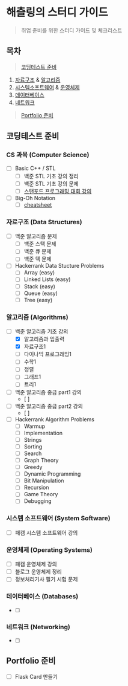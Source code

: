 # 해츨링의 스터디 가이드
> 취업 준비를 위한 스터디 가이드 및 체크리스트

## 목차
> [코딩테스트 준비](#코딩테스트-준비)
1. [자료구조](#자료구조-data-structures) & [알고리즘](#알고리즘-algorithms)
2. [시스템소프트웨어](#시스템-소프트웨어-system-software) & [운영체제](#운영체제-operating-systems)
3. [데이터베이스](#데이터베이스-databases)
4. [네트워크](#네트워크-networking)

> [Portfolio 준비](#portfolio-준비)

## 코딩테스트 준비

### CS 과목 (Computer Science)
- [ ] Basic C++ / STL 
  - [ ] 백준 STL 기초 강의 정리
  - [ ] 백준 STL 기초 강의 문제
  - [ ] [스탠포드 프로그래밍 대회 강의](http://web.stanford.edu/class/cs97si/)
- [ ] Big-Oh Notation
  - [ ] [cheatsheet](http://bigocheatsheet.com/)

### 자료구조 (Data Structures)
- [ ] 백준 알고리즘 문제
  - [ ] 백준 스택 문제
  - [ ] 백준 큐 문제
  - [ ] 백준 덱 문제
- [ ] Hackerrank Data Stucture Problems
  - [ ] Array (easy)
  - [ ] Linked Lists (easy)
  - [ ] Stack (easy)
  - [ ] Queue (easy)
  - [ ] Tree (easy)

### 알고리즘 (Algorithms)
- [ ] 백준 알고리즘 기초 강의
  - [x] 알고리즘과 입출력
  - [x] 자료구조1
  - [ ] 다이나믹 프로그래밍1
  - [ ] 수학1
  - [ ] 정렬
  - [ ] 그래프1
  - [ ] 트리1
- [ ] 백준 알고리즘 중급 part1 강의
  - [ ]
- [ ] 백준 알고리즘 중급 part2 강의
  - [ ]
- [ ] Hackerrank Algorithm Problems
  - [ ] Warmup
  - [ ] Implementation
  - [ ] Strings
  - [ ] Sorting
  - [ ] Search
  - [ ] Graph Theory
  - [ ] Greedy
  - [ ] Dynamic Programming
  - [ ] Bit Manipulation
  - [ ] Recursion
  - [ ] Game Theory
  - [ ] Debugging

### 시스템 소프트웨어 (System Software)
- [ ] 패캠 시스템 소프트웨어 강의

### 운영체제 (Operating Systems)
- [ ] 패캠 운영체제 강의
- [ ] 블로그 운영체제 정리
- [ ] 정보처리기사 필기 시험 문제

### 데이터베이스 (Databases)
- [ ] 

### 네트워크 (Networking)
- [ ] 

## Portfolio 준비
- [ ] Flask Card 만들기
